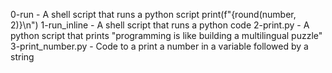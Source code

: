 0-run - A shell script that runs a python script
print(f"{round(number, 2)}\n")
1-run_inline - A shell script that runs a python code
2-print.py - A python script that prints "programming is like building a multilingual puzzle"
3-print_number.py - Code to a print a number in a variable followed by a string

